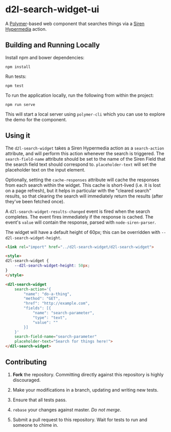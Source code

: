 # d2l-search-widget-ui

A [Polymer][polymer]-based web component that searches things via a [Siren
Hypermedia][siren] action.

## Building and Running Locally

Install npm and bower dependencies:

```shell
npm install
```

Run tests:

```shell
npm test
```

To run the application locally, run the following from within the project:

```shell
npm run serve
```

This will start a local server using `polymer-cli` which you can use to explore
the demo for the component.

## Using it

The `d2l-search-widget` takes a Siren Hypermedia action as a `search-action`
attribute, and will perform this action whenever the search is triggered. The
`search-field-name` attribute should be set to the name of the Siren Field that
the search field text should correspond to. `placeholder-text` will set the
placeholder text on the input element.

Optionally, setting the `cache-responses` attribute will cache the responses
from each search within the widget. This cache is short-lived (i.e. it is lost
on a page refresh), but it helps in particular with the "cleared search"
results, so that clearing the search will immediately return the results (after
they've been fetched once).

A `d2l-search-widget-results-changed` event is fired when the search completes.
The event fires immediately if the response is cached. The event's `value` will
contain the response, parsed with `node-siren-parser`.

The widget will have a default height of 60px; this can be overridden with
`--d2l-search-widget-height`.

```html
<link rel="import" href="../d2l-search-widget/d2l-search-widget">

<style>
d2l-search-widget {
	--d2l-search-widget-height: 50px;
}
</style>

<d2l-search-widget
	search-action='{
		"name": "do-a-thing",
		"method": "GET",
		"href": "http://example.com",
		"fields": [{
			"name": "search-parameter",
			"type": "text",
			"value": ""
		}]
	}'
	search-field-name="search-parameter"
	placeholder-text="Search for things here!">
</d2l-search-widget>
```

## Contributing

1. **Fork** the repository. Committing directly against this repository is
highly discouraged.

2. Make your modifications in a branch, updating and writing new tests.

3. Ensure that all tests pass.

4. `rebase` your changes against master. *Do not merge*.

5. Submit a pull request to this repository. Wait for tests to run and someone
to chime in.

[polymer]: https://www.polymer-project.org/1.0/
[siren]: https://github.com/kevinswiber/siren
